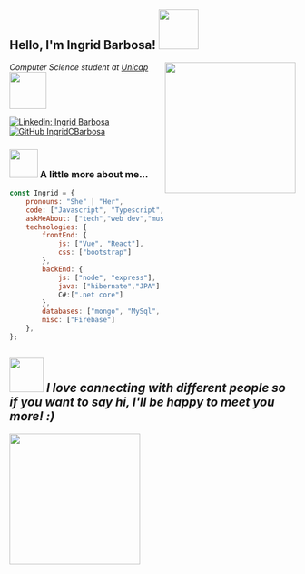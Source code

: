 <h2> Hello, I'm Ingrid Barbosa! <img src="https://media.giphy.com/media/Wj7lNjMNDxSmc/giphy.gif" width="70px"></h2>
<img align='right' src="https://media.giphy.com/media/TjRcLDHDgLOWiI0L1V/giphy.gif" width="230">
<p><em>Computer Science student at <a href="https://www1.unicap.br/">Unicap</a><img src="https://media.giphy.com/media/fAnzw6YK33jMwzp5wp/giphy.gif" width="65"></br> 
</em></p>

[![Linkedin: Ingrid Barbosa](https://img.shields.io/badge/ingrid-barbosa-blue?style=flat-square&logo=Linkedin&logoColor=white&link=https://www.linkedin.com/in/ingrid-barbosa/)](https://www.linkedin.com/in/ingrid-barbosa-b7829a15b/)
[![GitHub IngridCBarbosa](https://img.shields.io/github/followers/IngridCBarbosa?label=follow&style=social)](https://github.com/IngridCBarbosa)

### <img src="https://media.giphy.com/media/7wlticjPzbHcQ/giphy.gif" width="50"> A little more about me...  

```javascript
const Ingrid = {
    pronouns: "She" | "Her",
    code: ["Javascript", "Typescript", "C", "Java", "C#"],
    askMeAbout: ["tech","web dev","music"],
    technologies: {
        frontEnd: {
            js: ["Vue", "React"],
            css: ["bootstrap"]
        },
        backEnd: {
            js: ["node", "express"],
            java: ["hibernate","JPA"]
            C#:[".net core"]
        },
        databases: ["mongo", "MySql", "sqlite"],
        misc: ["Firebase"]
    },
};
```
<img src="https://media.giphy.com/media/LnQjpWaON8nhr21vNW/giphy.gif" width="60"> <em><b>I love connecting with different people</b> so if you want to say <b>hi, I'll be happy to meet you more!</b> :)</em>
---

<img align='left' src="https://media.giphy.com/media/W4IY7zQdRh7Ow/giphy.gif" width="230">
